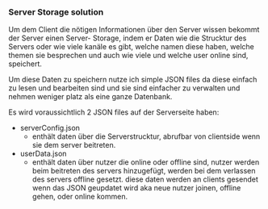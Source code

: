 ### Server Storage solution

Um dem Client die nötigen Informationen über den Server wissen bekommt der Server einen Server-
Storage, indem er Daten wie die Strucktur des Servers oder wie viele kanäle es gibt, welche namen 
diese haben, welche themen sie besprechen und auch wie viele und welche user online sind, speichert.

Um diese Daten zu speichern nutze ich simple JSON files da diese einfach zu lesen und bearbeiten sind 
und sie sind einfacher zu verwalten und nehmen weniger platz als eine ganze Datenbank.

Es wird voraussichtlich 2 JSON files auf der Serverseite haben:
- serverConfig.json
  - enthält daten über die Serverstrucktur, abrufbar von clientside wenn sie dem server beitreten.
- userData.json
  - enthält daten über nutzer die online oder offline sind, nutzer werden beim beitreten des servers hinzugefügt, werden bei dem verlassen des servers offline gesetzt. diese daten werden an clients gesendet wenn das JSON geupdatet wird aka neue nutzer joinen, offline gehen, oder online kommen.